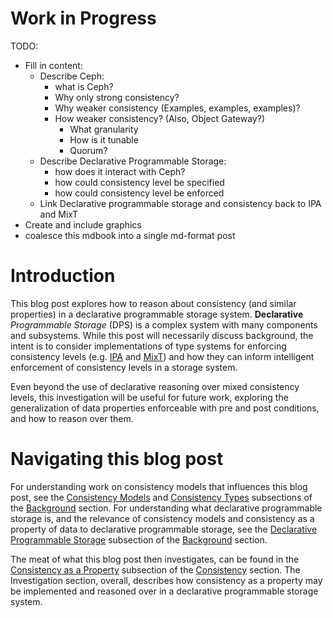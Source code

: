 # Work in Progress
TODO:
* Fill in content:
    * Describe Ceph:
        * what is Ceph?
        * Why only strong consistency?
        * Why weaker consistency (Examples, examples, examples)?
        * How weaker consistency? (Also, Object Gateway?)
            * What granularity
            * How is it tunable
            * Quorum?
    * Describe Declarative Programmable Storage:
        * how does it interact with Ceph?
        * how could consistency level be specified
        * how could consistency level be enforced
    * Link Declarative programmable storage and consistency back to IPA and
      MixT
* Create and include graphics
* coalesce this mdbook into a single md-format post

# Introduction
This blog post explores how to reason about consistency (and similar
properties) in a declarative programmable storage system. **Declarative**
*Programmable Storage* (DPS) is a complex system with many components and
subsystems. While this post will necessarily discuss background, the intent is
to consider implementations of type systems for enforcing consistency levels
(e.g. [IPA][disciplined-inconsistency] and [MixT][mixt]) and how they can
inform intelligent enforcement of consistency levels in a storage system.

Even beyond the use of declarative reasoning over mixed consistency levels,
this investigation will be useful for future work, exploring the generalization
of data properties enforceable with pre and post conditions, and how to reason
over them.

# Navigating this blog post
For understanding work on consistency models that influences this blog post,
see the [Consistency Models](consistency/consistency-models.md) and
[Consistency Types](consistency/consistency-types.md) subsections of the
[Background](consistency/intro.md) section. For understanding what declarative
programmable storage is, and the relevance of consistency models and
consistency as a property of data to declarative programmable storage, see the
[Declarative Programmable
Storage](consistency/declarative-programmable-storage.md) subsection of the
[Background](consistency/intro.md) section.

The meat of what this blog post then investigates, can be found in the
[Consistency as a Property](consistency/consistency-property.md)
subsection of the [Consistency](consistency/intro.md) section. The
Investigation section, overall, describes how consistency as a property may be
implemented and reasoned over in a declarative programmable storage system.

[disciplined-inconsistency]: https://homes.cs.washington.edu/~luisceze/publications/ipa-socc16.pdf
[mixt]: http://www.cs.cornell.edu/andru/papers/mixt/mixt.pdf

[hacky-comment-1]: reason_about_consistency_from_a_dataflow_perspective.
